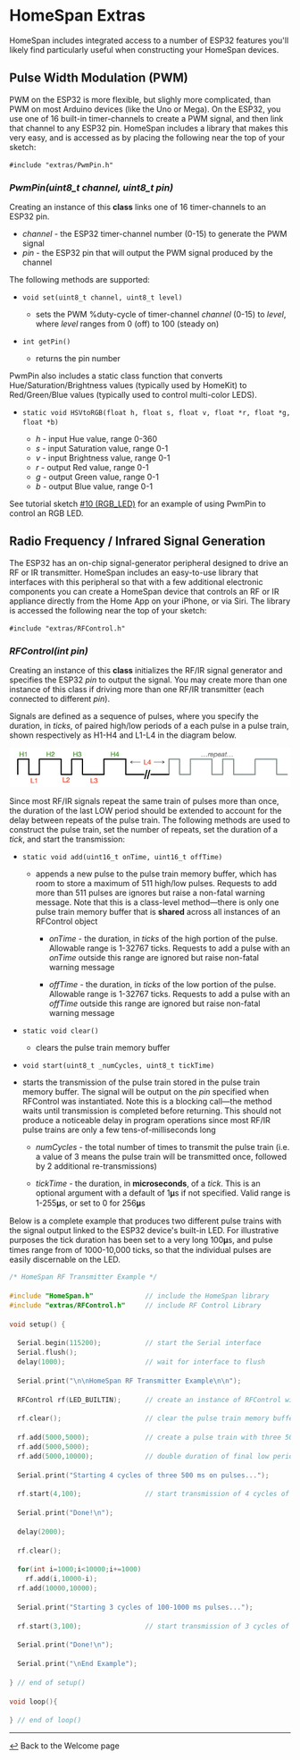 # HomeSpan Extras

HomeSpan includes integrated access to a number of ESP32 features you'll likely find particularly useful when constructing your HomeSpan devices.

## Pulse Width Modulation (PWM)

PWM on the ESP32 is more flexible, but slighly more complicated, than PWM on most Arduino devices (like the Uno or Mega).  On the ESP32, you use one of 16 built-in timer-channels to create a PWM signal, and then link that channel to any ESP32 pin.  HomeSpan includes a library that makes this very easy, and is accessed as by placing the following near the top of your sketch:

`#include "extras/PwmPin.h"`

### *PwmPin(uint8_t channel, uint8_t pin)*

Creating an instance of this **class** links one of 16 timer-channels to an ESP32 pin.

* *channel* - the ESP32 timer-channel number (0-15) to generate the PWM signal
* *pin* - the ESP32 pin that will output the PWM signal produced by the channel

The following methods are supported:

* `void set(uint8_t channel, uint8_t level)`

  * sets the PWM %duty-cycle of timer-channel *channel* (0-15) to *level*, where *level* ranges from 0 (off) to 100 (steady on)
  
* `int getPin()`

  * returns the pin number
  
PwmPin also includes a static class function that converts Hue/Saturation/Brightness values (typically used by HomeKit) to Red/Green/Blue values (typically used to control multi-color LEDS).

* `static void HSVtoRGB(float h, float s, float v, float *r, float *g, float *b)`

  * *h* - input Hue value, range 0-360
  * *s* - input Saturation value, range 0-1
  * *v* - input Brightness value, range 0-1
  * *r* - output Red value, range 0-1
  * *g* - output Green value, range 0-1
  * *b* - output Blue value, range 0-1

See tutorial sketch [#10 (RGB_LED)](../examples/10-RGB_LED) for an example of using PwmPin to control an RGB LED.

## Radio Frequency / Infrared Signal Generation

The ESP32 has an on-chip signal-generator peripheral designed to drive an RF or IR transmitter.  HomeSpan includes an easy-to-use library that interfaces with this peripheral so that with a few additional electronic components you can create a HomeSpan device that controls an RF or IR appliance directly from the Home App on your iPhone, or via Siri.  The library is accessed the following near the top of your sketch:

`#include "extras/RFControl.h"`

### *RFControl(int pin)*

Creating an instance of this **class** initializes the RF/IR signal generator and specifies the ESP32 *pin* to output the signal.  You may create more than one instance of this class if driving more than one RF/IR transmitter (each connected to different *pin*).

Signals are defined as a sequence of pulses, where you specify the duration, in *ticks*, of paired high/low periods of a each pulse in a pulse train, shown respectively as H1-H4 and L1-L4 in the diagram below.

![Pulse Train](images/pulseTrain.png)

Since most RF/IR signals repeat the same train of pulses more than once, the duration of the last LOW period should be extended to account for the delay between repeats of the pulse train.  The following methods are used to construct the pulse train, set the number of repeats, set the duration of a *tick*, and start the transmission:

* `static void add(uint16_t onTime, uint16_t offTime)`

  * appends a new pulse to the pulse train memory buffer, which has room to store a maximum of 511 high/low pulses.  Requests to add more than 511 pulses are ignores but raise a non-fatal warning message.  Note that this is a class-level method—there is only one pulse train memory buffer that is **shared** across all instances of an RFControl object
  
    * *onTime* - the duration, in *ticks* of the high portion of the pulse.  Allowable range is 1-32767 ticks.  Requests to add a pulse with an *onTime* outside this range are ignored but raise non-fatal warning message

    * *offTime* - the duration, in *ticks* of the low portion of the pulse.  Allowable range is 1-32767 ticks.  Requests to add a pulse with an *offTime* outside this range are ignored but raise non-fatal warning message
      
* `static void clear()`

  * clears the pulse train memory buffer

* `void start(uint8_t _numCycles, uint8_t tickTime)`

 * starts the transmission of the pulse train stored in the pulse train memory buffer.  The signal will be output on the *pin* specified when RFControl was instantiated.  Note this is a blocking call—the method waits until transmission is completed before returning.  This should not produce a noticeable delay in program operations since most RF/IR pulse trains are only a few tens-of-milliseconds long
 
   * *numCycles* - the total number of times to transmit the pulse train (i.e. a value of 3 means the pulse train will be transmitted once, followed by 2 additional  re-transmissions)
   
   * *tickTime* - the duration, in **microseconds**, of a *tick*.  This is an optional argument with a default of 1𝛍s if not specified.  Valid range is 1-255𝛍s, or set to 0 for 256𝛍s
   
Below is a complete example that produces two different pulse trains with the signal output linked to the ESP32 device's built-in LED.  For illustrative purposes the tick duration has been set to a very long 100𝛍s, and pulse times range from of 1000-10,000 ticks, so that the individual pulses are easily discernable on the LED.

```C++
/* HomeSpan RF Transmitter Example */

#include "HomeSpan.h"             // include the HomeSpan library
#include "extras/RFControl.h"     // include RF Control Library

void setup() {     
 
  Serial.begin(115200);           // start the Serial interface
  Serial.flush();
  delay(1000);                    // wait for interface to flush

  Serial.print("\n\nHomeSpan RF Transmitter Example\n\n");

  RFControl rf(LED_BUILTIN);      // create an instance of RFControl with signal output to the ESP32's Built-In LED

  rf.clear();                     // clear the pulse train memory buffer

  rf.add(5000,5000);              // create a pulse train with three 5000-tick high/low pulses
  rf.add(5000,5000);
  rf.add(5000,10000);             // double duration of final low period

  Serial.print("Starting 4 cycles of three 500 ms on pulses...");
  
  rf.start(4,100);                // start transmission of 4 cycles of the pulse train with 1 tick=100 microseconds

  Serial.print("Done!\n");

  delay(2000);

  rf.clear();

  for(int i=1000;i<10000;i+=1000)
    rf.add(i,10000-i);
  rf.add(10000,10000);
  
  Serial.print("Starting 3 cycles of 100-1000 ms pulses...");
  
  rf.start(3,100);                // start transmission of 3 cycles of the pulse train with 1 tick=100 microseconds

  Serial.print("Done!\n");
  
  Serial.print("\nEnd Example");
  
} // end of setup()

void loop(){

} // end of loop()
```

---

[↩️](README.md) Back to the Welcome page
